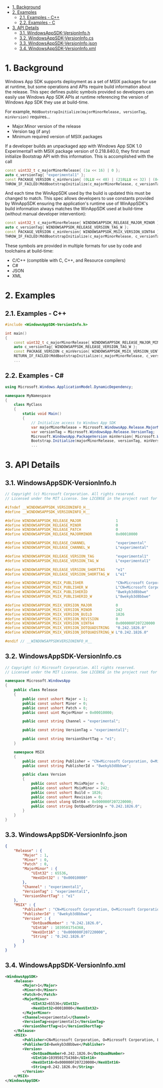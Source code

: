 - [1. Background](#1-background)
- [2. Examples](#2-examples)
  - [2.1. Examples - C++](#21-examples---c)
  - [2.2. Examples - C](#22-examples---c)
- [3. API Details](#3-api-details)
  - [3.1. WindowsAppSDK-VersionInfo.h](#31-windowsappsdk-versioninfoh)
  - [3.2. WindowsAppSDK-VersionInfo.cs](#32-windowsappsdk-versioninfocs)
  - [3.3. WindowsAppSDK-VersionInfo.json](#33-windowsappsdk-versioninfojson)
  - [3.4. WindowsAppSDK-VersionInfo.xml](#34-windowsappsdk-versioninfoxml)

# 1. Background

Windows App SDK supports deployment as a set of MSIX packages for use at runtime, but some
operations and APIs require build information about the release. This spec defines public symbols
provided so developers can easily use Windows App SDK APIs at runtime referencing the version of
Windows App SDK they use at build-time.

For example,  `MddBootstrapInitialize(majorMinorRelease, versionTag, minVersion)` requires...

* Major.Minor version of the release
* Version tag (if any)
* Minimum required version of MSIX packages

If a developer builds an unpackaged app with Windows App SDK 1.0 Experimental1 with MSIX package
version of 0.218.840.0, they first must initialize Bootstrap API with this information. This is
accomplished with the call

```c++
const uint32_t c_majorMinorRelease{ (1u << 16) | 0 };
auto c_versionTag{ "experimental1" };
const PACKAGE_VERSION c_minVersion{ (0LLU << 48) | (218LLU << 32) | (840LLU << 16) | 0 };
THROW_IF_FAILED(MddBootstrapInitialize(c_majorMinorRelease, c_versionTag, minVersion));
```

And each time the WinAppSDK used by the build is updated this must be changed to match. This spec
allows developers to use constants provided by WinAppSDK ensuring the application's runtime use of
WinAppSDK's build information always matches the WinAppSDK used at build-time (without manual
developer intervention):

```c++
const uint32_t c_majorMinorRelease{ WINDOWSAPPSDK_RELEASE_MAJOR_MINOR };
auto c_versionTag{ WINDOWSAPPSDK_RELEASE_VERSION_TAG_W };
const PACKAGE_VERSION c_minVersion{ WINDOWSAPPSDK_MSIX_VERSION_UINT64 };
THROW_IF_FAILED(MddBootstrapInitialize(c_majorMinorRelease, c_versionTag, minVersion));
```

These symbols are provided in multiple formats for use by code and toolchains at build-time:

* C/C++ (comptible with C, C++, and Resource compilers)
* C#
* JSON
* XML

# 2. Examples

## 2.1. Examples - C++

```c++
#include <WindowsAppSDK-VersionInfo.h>

int main()
{
    const uint32_t c_majorMinorRelease{ WINDOWSAPPSDK_RELEASE_MAJOR_MINOR };
    auto c_versionTag{ WINDOWSAPPSDK_RELEASE_VERSION_TAG_W };
    const PACKAGE_VERSION c_minVersion{ WINDOWSAPPSDK_MSIX_VERSION_UINT64 };
    RETURN_IF_FAILED(MddBootstrapInitialize(c_majorMinorRelease, c_versionTag, minVersion));
    ...
```

## 2.2. Examples - C#

```c#
using Microsoft.Windows.ApplicationModel.DynamicDependency;

namespace MyNamespace
{
    class MyClass
    {
        static void Main()
        {
            // Initialize access to Windows App SDK
            var majorMinorRelease = Microsoft.WindowsApp.Release.MajorMinor;
            var versionTag = Microsoft.WindowsApp.Release.VersionTag;
            Microsoft.WindowsApp.PackageVersion minVersion{ Microsoft.WindowsApp.MSIX.Version.UInt64 };
            Bootstrap.Initialize(majorMinorRelease, versionTag, minVersion));
            ...
```

# 3. API Details

## 3.1. WindowsAppSDK-VersionInfo.h

```c
// Copyright (c) Microsoft Corporation. All rights reserved.
// Licensed under the MIT License. See LICENSE in the project root for license information.

#ifndef __WINDOWSAPPSDK_VERSIONINFO_H__
#define __WINDOWSAPPSDK_VERSIONINFO_H__

#define WINDOWSAPPSDK_RELEASE_MAJOR                1
#define WINDOWSAPPSDK_RELEASE_MINOR                0
#define WINDOWSAPPSDK_RELEASE_PATCH                0
#define WINDOWSAPPSDK_RELEASE_MAJORMINOR           0x00010000

#define WINDOWSAPPSDK_RELEASE_CHANNEL              "experimental"
#define WINDOWSAPPSDK_RELEASE_CHANNEL_W            L"experimental"

#define WINDOWSAPPSDK_RELEASE_VERSION_TAG          "experimental1"
#define WINDOWSAPPSDK_RELEASE_VERSION_TAG_W        L"experimental1"

#define WINDOWSAPPSDK_RELEASE_VERSION_SHORTTAG     "e1"
#define WINDOWSAPPSDK_RELEASE_VERSION_SHORTTAG_W   L"e1"

#define WINDOWSAPPSDK_MSIX_PUBLISHER               "CN=Microsoft Corporation, O=Microsoft Corporation, L=Redmond, S=Washington, C=US"
#define WINDOWSAPPSDK_MSIX_PUBLISHER_W             L"CN=Microsoft Corporation, O=Microsoft Corporation, L=Redmond, S=Washington, C=US"
#define WINDOWSAPPSDK_MSIX_PUBLISHERID             "8wekyb3d8bbwe"
#define WINDOWSAPPSDK_MSIX_PUBLISHERID_W           L"8wekyb3d8bbwe"

#define WINDOWSAPPSDK_MSIX_VERSION_MAJOR           0
#define WINDOWSAPPSDK_MSIX_VERSION_MINOR           242
#define WINDOWSAPPSDK_MSIX_VERSION_BUILD           1826
#define WINDOWSAPPSDK_MSIX_VERSION_REVISION        0
#define WINDOWSAPPSDK_MSIX_VERSION_UINT64          0x000000F207220000
#define WINDOWSAPPSDK_MSIX_VERSION_DOTQUADSTRING   "0.242.1826.0"
#define WINDOWSAPPSDK_MSIX_VERSION_DOTQUADSTRING_W L"0.242.1826.0"

#endif // __WINDOWSAPPSDKVERSIONINFO_H__
```

## 3.2. WindowsAppSDK-VersionInfo.cs

```c#
// Copyright (c) Microsoft Corporation. All rights reserved.
// Licensed under the MIT License. See LICENSE in the project root for license information.

namespace Microsoft.WindowsApp
{
    public class Release
    {
        public const ushort Major = 1;
        public const ushort Minor = 0;
        public const ushort Patch = 0;
        public const uint MajorMinor = 0x00010000;

        public const string Channel = "experimental";

        public const string VersionTag = "experimental1";

        public const string VersionShortTag = "e1";
    }

    namespace MSIX
    {
        public const string Publisher = "CN=Microsoft Corporation, O=Microsoft Corporation, L=Redmond, S=Washington, C=US";
        public const string PublisherId = "8wekyb3d8bbwe";

        public class Version
        {
            public const ushort MsixMajor = 0;
            public const ushort MsixMinor = 242;
            public const ushort Build = 1826;
            public const ushort Revision = 0;
            public const ulong UInt64 = 0x000000F207220000;
            public const string DotQuadString = "0.242.1826.0";
        }
    }
}
```

## 3.3. WindowsAppSDK-VersionInfo.json

```json
{
    "Release" : {
        "Major" : 1,
        "Minor" : 0,
        "Patch" : 0,
        "MajorMinor" : {
            "UInt32" : 65536,
            "HexUInt32" : "0x00010000"
        },
        "Channel" : "experimental1",
        "VersionTag" : "experimental1",
        "VersionShortTag" : "e1"
    },
    "MSIX" : {
        "Publisher" : "CN=Microsoft Corporation, O=Microsoft Corporation, L=Redmond, S=Washington, C=US",
        "PublisherId" : "8wekyb3d8bbwe",
        "Version" : {
            "DotQuadNumber" : "0.242.1826.0",
            "UInt16" : 1039501754368,
            "HexUInt16" : "0x000000F207220000",
            "String" : "0.242.1826.0"
        }
    }
}
```

## 3.4. WindowsAppSDK-VersionInfo.xml

```xml
<WindowsAppSDK>
    <Release>
        <Major>1</Major>
        <Minor>0</Minor>
        <Patch>0</Patch>
        <MajorMinor>
            <UInt32>65536</UInt32>
            <HexUInt32>00010000</HexUInt32>
        </MajorMinor>
        <Channel>experimental</Channel>
        <VersionTag>experimental1</VersionTag>
        <VersionShortTag>e1</VersionShortTag>
    </Release>
    <MSIX>
        <Publisher>CN=Microsoft Corporation, O=Microsoft Corporation, L=Redmond, S=Washington, C=US</Publisher>
        <PublisherId>8wekyb3d8bbwe</Publisher>
        <Version>
            <DotQuadNumber>0.242.1826.0</DotQuadNumber>
            <UInt16>1039501754368</UInt16>
            <HexUInt16>0x000000F207220000</HexUInt16>
            <String>0.242.1826.0</String>
        </Version>
    </MSIX>
</WindowsAppSDK>
```